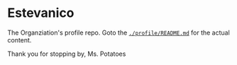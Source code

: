 # Estevanico
The Organziation's profile repo. Goto the [`./profile/README.md`](./profile/README.md) for the actual content.

Thank you for stopping by,
Ms. Potatoes